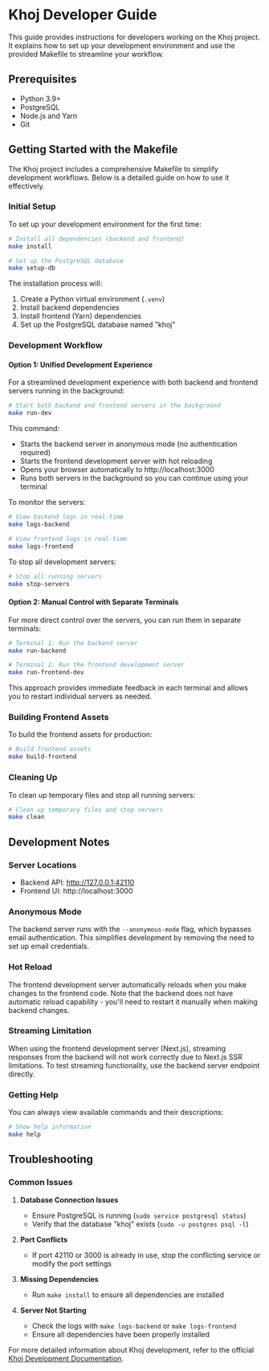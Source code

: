 # Khoj Developer Guide

This guide provides instructions for developers working on the Khoj project. It explains how to set up your development environment and use the provided Makefile to streamline your workflow.

## Prerequisites

- Python 3.9+
- PostgreSQL
- Node.js and Yarn
- Git

## Getting Started with the Makefile

The Khoj project includes a comprehensive Makefile to simplify development workflows. Below is a detailed guide on how to use it effectively.

### Initial Setup

To set up your development environment for the first time:

```bash
# Install all dependencies (backend and frontend)
make install

# Set up the PostgreSQL database
make setup-db
```

The installation process will:
1. Create a Python virtual environment (`.venv`)
2. Install backend dependencies
3. Install frontend (Yarn) dependencies
4. Set up the PostgreSQL database named "khoj"

### Development Workflow

#### Option 1: Unified Development Experience

For a streamlined development experience with both backend and frontend servers running in the background:

```bash
# Start both backend and frontend servers in the background
make run-dev
```

This command:
- Starts the backend server in anonymous mode (no authentication required)
- Starts the frontend development server with hot reloading
- Opens your browser automatically to http://localhost:3000
- Runs both servers in the background so you can continue using your terminal

To monitor the servers:

```bash
# View backend logs in real-time
make logs-backend

# View frontend logs in real-time
make logs-frontend
```

To stop all development servers:

```bash
# Stop all running servers
make stop-servers
```

#### Option 2: Manual Control with Separate Terminals

For more direct control over the servers, you can run them in separate terminals:

```bash
# Terminal 1: Run the backend server
make run-backend

# Terminal 2: Run the frontend development server
make run-frontend-dev
```

This approach provides immediate feedback in each terminal and allows you to restart individual servers as needed.

### Building Frontend Assets

To build the frontend assets for production:

```bash
# Build frontend assets
make build-frontend
```

### Cleaning Up

To clean up temporary files and stop all running servers:

```bash
# Clean up temporary files and stop servers
make clean
```

## Development Notes

### Server Locations
- Backend API: http://127.0.0.1:42110
- Frontend UI: http://localhost:3000

### Anonymous Mode

The backend server runs with the `--anonymous-mode` flag, which bypasses email authentication. This simplifies development by removing the need to set up email credentials.

### Hot Reload

The frontend development server automatically reloads when you make changes to the frontend code. Note that the backend does not have automatic reload capability - you'll need to restart it manually when making backend changes.

### Streaming Limitation

When using the frontend development server (Next.js), streaming responses from the backend will not work correctly due to Next.js SSR limitations. To test streaming functionality, use the backend server endpoint directly.

### Getting Help

You can always view available commands and their descriptions:

```bash
# Show help information
make help
```

## Troubleshooting

### Common Issues

1. **Database Connection Issues**
   - Ensure PostgreSQL is running (`sudo service postgresql status`)
   - Verify that the database "khoj" exists (`sudo -u postgres psql -l`)

2. **Port Conflicts**
   - If port 42110 or 3000 is already in use, stop the conflicting service or modify the port settings

3. **Missing Dependencies**
   - Run `make install` to ensure all dependencies are installed

4. **Server Not Starting**
   - Check the logs with `make logs-backend` or `make logs-frontend`
   - Ensure all dependencies have been properly installed

For more detailed information about Khoj development, refer to the official [Khoj Development Documentation](https://docs.khoj.dev/contributing/development). 